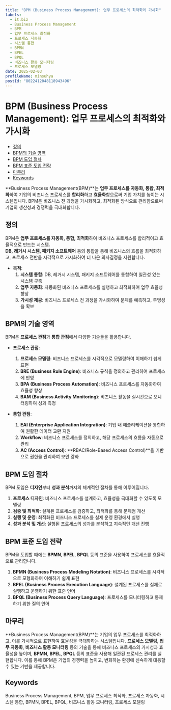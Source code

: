```yaml
---
title: "BPM (Business Process Management): 업무 프로세스의 최적화와 가시화"
labels:
  - it.biz
  - Business Process Management
  - BPM
  - 업무 프로세스 최적화
  - 프로세스 자동화
  - 시스템 통합
  - BPMN
  - BPEL
  - BPQL
  - 비즈니스 활동 모니터링
  - 프로세스 모델링
date: 2025-02-03
profileName: minsuhya
postId: "8022412048118943496"
---
```



# BPM (Business Process Management): 업무 프로세스의 최적화와 가시화

<!-- mtoc-start -->

- [정의](#정의)
- [BPM의 기술 영역](#bpm의-기술-영역)
- [BPM 도입 절차](#bpm-도입-절차)
- [BPM 표준 도입 전략](#bpm-표준-도입-전략)
- [마무리](#마무리)
- [Keywords](#keywords)

<!-- mtoc-end -->

**Business Process Management(BPM)**는 **업무 프로세스를 자동화, 통합, 최적화**하여 기업의 비즈니스 프로세스를 **합리화**하고 **효율화**함으로써 기업 가치를 높이는 시스템입니다. BPM은 비즈니스 전 과정을 가시화하고, 최적화된 방식으로 관리함으로써 기업의 생산성과 경쟁력을 극대화합니다.

## 정의

BPM은 **업무 프로세스를 자동화, 통합, 최적화**하여 비즈니스 프로세스를 합리적이고 효율적으로 만드는 시스템. \
**DB, 레거시 시스템, 패키지 소프트웨어** 등의 통합을 통해 비즈니스의 흐름을 최적화하고, 프로세스 전반을 시각적으로 가시화하여 더 나은 의사결정을 지원합니다.

- **목적**:
  1. **시스템 통합**: DB, 레거시 시스템, 패키지 소프트웨어를 통합하여 일관성 있는 시스템 구축
  2. **업무 자동화**: 자동화된 비즈니스 프로세스를 실행하고 최적화하여 업무 효율성 향상
  3. **가시성 제공**: 비즈니스 프로세스 전 과정을 가시화하여 문제를 예측하고, 투명성을 확보

## BPM의 기술 영역

BPM은 **프로세스 관점**과 **통합 관점**에서 다양한 기술들을 활용합니다.

- **프로세스 관점**:

  1. **프로세스 모델링**: 비즈니스 프로세스를 시각적으로 모델링하여 이해하기 쉽게 표현
  2. **BRE (Business Rule Engine)**: 비즈니스 규칙을 정의하고 관리하여 프로세스에 반영
  3. **BPA (Business Process Automation)**: 비즈니스 프로세스를 자동화하여 효율성 향상
  4. **BAM (Business Activity Monitoring)**: 비즈니스 활동을 실시간으로 모니터링하여 성과 측정

- **통합 관점**:
  1. **EAI (Enterprise Application Integration)**: 기업 내 애플리케이션을 통합하여 원활한 데이터 교환 지원
  2. **Workflow**: 비즈니스 프로세스를 정의하고, 해당 프로세스의 흐름을 자동으로 관리
  3. **AC (Access Control)**: **RBAC(Role-Based Access Control)**을 기반으로 권한을 관리하여 보안 강화

## BPM 도입 절차

BPM 도입은 **디자인**부터 **성과 분석**까지의 체계적인 절차를 통해 이루어집니다.

1. **프로세스 디자인**: 비즈니스 프로세스를 설계하고, 효율성을 극대화할 수 있도록 모델링
2. **검증 및 최적화**: 설계된 프로세스를 검증하고, 최적화를 통해 문제점 개선
3. **실행 및 운영**: 최적화된 비즈니스 프로세스를 실제 운영 환경에서 실행
4. **성과 분석 및 개선**: 실행된 프로세스의 성과를 분석하고 지속적인 개선 진행

## BPM 표준 도입 전략

BPM을 도입할 때에는 **BPMN**, **BPEL**, **BPQL** 등의 표준을 사용하여 프로세스를 효율적으로 관리합니다.

1. **BPMN (Business Process Modeling Notation)**: 비즈니스 프로세스를 시각적으로 모형화하여 이해하기 쉽게 표현
2. **BPEL (Business Process Execution Language)**: 설계된 프로세스를 실제로 실행하고 운영하기 위한 표준 언어
3. **BPQL (Business Process Query Language)**: 프로세스를 모니터링하고 통제하기 위한 질의 언어

## 마무리

**Business Process Management(BPM)**는 기업의 업무 프로세스를 최적화하고, 이를 가시적으로 표현하여 효율성을 극대화하는 시스템입니다. **프로세스 모델링**, **업무 자동화**, **비즈니스 활동 모니터링** 등의 기술을 통해 비즈니스 프로세스의 가시성과 효율성을 높이며, **BPMN**, **BPEL**, **BPQL** 등의 표준을 사용해 일관된 프로세스 관리를 실현합니다. 이를 통해 BPM은 기업의 경쟁력을 높이고, 변화하는 환경에 신속하게 대응할 수 있는 기반을 제공합니다.

## Keywords

Business Process Management, BPM, 업무 프로세스 최적화, 프로세스 자동화, 시스템 통합, BPMN, BPEL, BPQL, 비즈니스 활동 모니터링, 프로세스 모델링